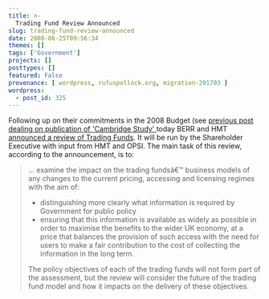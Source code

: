 ```yaml
---
title: >-
  Trading Fund Review Announced
slug: trading-fund-review-announced
date: 2008-06-25T09:56:34
themes: []
tags: ['Government']
projects: []
posttypes: []
featured: False
provenance: [ wordpress, rufuspollock.org, migration-201703 ]
wordpress:
  - post_id: 325
---
```


Following up on their commitments in the 2008 Budget (see [previous post dealing on publication of 'Cambridge Study' ](/2008/03/12/models-of-public-sector-information-provision-via-trading-funds-report-published-today/) today BERR and HMT [announced a review of Trading Funds](http://www.shareholderexecutive.gov.uk/publications/pdf/tradingfunds250608.pdf). It will be run by the Shareholder Executive with input from HMT and OPSI. The main task of this review, according to the announcement, is to:

> ... examine the impact on the trading fundsâ€™ business models of
any changes to the current pricing, accessing and licensing regimes with the
aim of:
>
>   *  distinguishing more clearly what information is required by Government for public policy
>   *  ensuring that this information is available as widely as possible in order
>       to maximise the benefits to the wider UK economy, at a price that
>       balances the provision of such access with the need for users to make a
>       fair contribution to the cost of collecting the information in the long
>       term.
>
> The policy objectives of each of the trading funds will not form part of the
assessment, but the review will consider the future of the trading fund model
and how it impacts on the delivery of these objectives.


